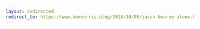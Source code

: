 ```yaml
---
layout: redirected
redirect_to: https://www.bennorris.blog/2016/10/05/jason-bourne-alone.html
---
```

